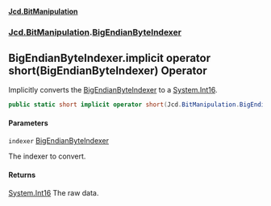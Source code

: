 #### [Jcd.BitManipulation](index.md 'index')

### [Jcd.BitManipulation](Jcd.BitManipulation.md 'Jcd.BitManipulation').[BigEndianByteIndexer](Jcd.BitManipulation.BigEndianByteIndexer.md 'Jcd.BitManipulation.BigEndianByteIndexer')

## BigEndianByteIndexer.implicit operator short(BigEndianByteIndexer) Operator

Implicitly converts the [BigEndianByteIndexer](Jcd.BitManipulation.BigEndianByteIndexer.md 'Jcd.BitManipulation.BigEndianByteIndexer') to a [System.Int16](https://docs.microsoft.com/en-us/dotnet/api/System.Int16 'System.Int16').

```csharp
public static short implicit operator short(Jcd.BitManipulation.BigEndianByteIndexer indexer);
```

#### Parameters

<a name='Jcd.BitManipulation.BigEndianByteIndexer.op_Implicitshort(Jcd.BitManipulation.BigEndianByteIndexer).indexer'></a>

`indexer` [BigEndianByteIndexer](Jcd.BitManipulation.BigEndianByteIndexer.md 'Jcd.BitManipulation.BigEndianByteIndexer')

The indexer to convert.

#### Returns

[System.Int16](https://docs.microsoft.com/en-us/dotnet/api/System.Int16 'System.Int16')
The raw data.